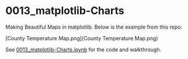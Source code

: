 # 0013_matplotlib-Charts
Making Beautiful Maps in matplotlib. Below is the example from this repo:

[County Temperature Map.png](County Temperature Map.png)

See [0013_matplotlib-Charts.ipynb](https://github.com/atseewal/0013_matplotlib-Charts/blob/c4e738de0728cf59c13658d0199d03de916dfe85/0013_matplotlib-Charts.ipynb) for the code and walkthrough.